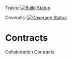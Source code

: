 Travis:
[![Build Status](https://travis-ci.org/Collaboration-Contracts/Contracts.svg?branch=master)](https://travis-ci.org/Collaboration-Contracts/Contracts)

Coveralls: [![Coverage Status](https://coveralls.io/repos/github/Collaboration-Contracts/Contracts/badge.svg?branch=master)](https://coveralls.io/github/Collaboration-Contracts/Contracts?branch=master)

# Contracts
Collaboration Contracts
